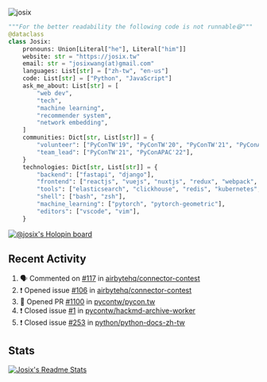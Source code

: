 ![josix](https://komarev.com/ghpvc/?username=josix)
```python
"""For the better readability the following code is not runnable😆"""
@dataclass
class Josix:
    pronouns: Union[Literal["he"], Literal["him"]]
    website: str = "https://josix.tw"
    email: str = "josixwang(at)gmail.com"
    languages: List[str] = ["zh-tw", "en-us"]
    code: List[str] = ["Python", "JavaScript"]
    ask_me_about: List[str] = [
        "web dev",
        "tech",
        "machine learning",
        "recommender system",
        "network embedding",
    ]
    communities: Dict[str, List[str]] = {
        "volunteer": ["PyConTW'19", "PyConTW'20", "PyConTW'21", "PyConAPAC'22"],
        "team_lead": ["PyConTW'21", "PyConAPAC'22"],
    }
    technologies: Dict[str, List[str]] = {
        "backend": ["fastapi", "django"],
        "frontend": ["reactjs", "vuejs", "nuxtjs", "redux", "webpack", "tailwindcss"],
        "tools": ["elasticsearch", "clickhouse", "redis", "kubernetes", "docker"],
        "shell": ["bash", "zsh"],
        "machine_learning": ["pytorch", "pytorch-geometric"],
        "editors": ["vscode", "vim"],
    }
```
[![@josix's Holopin board](https://holopin.io/api/user/board?user=josix)](https://holopin.io/@josix)

## Recent Activity
<!--START_SECTION:activity-->
1. 🗣 Commented on [#117](https://github.com/airbytehq/connector-contest/issues/117) in [airbytehq/connector-contest](https://github.com/airbytehq/connector-contest)
2. ❗️ Opened issue [#106](https://github.com/airbytehq/connector-contest/issues/106) in [airbytehq/connector-contest](https://github.com/airbytehq/connector-contest)
3. 💪 Opened PR [#1100](https://github.com/pycontw/pycon.tw/pull/1100) in [pycontw/pycon.tw](https://github.com/pycontw/pycon.tw)
4. ❗️ Closed issue [#1](https://github.com/pycontw/hackmd-archive-worker/issues/1) in [pycontw/hackmd-archive-worker](https://github.com/pycontw/hackmd-archive-worker)
5. ❗️ Closed issue [#253](https://github.com/python/python-docs-zh-tw/issues/253) in [python/python-docs-zh-tw](https://github.com/python/python-docs-zh-tw)
<!--END_SECTION:activity-->



## Stats
[![Josix's Readme Stats](https://github-readme-stats.vercel.app/api?username=josix&show_icons=true&theme=default&count_private=true&card_width=400)](https://github.com/anuraghazra/github-readme-stats)
